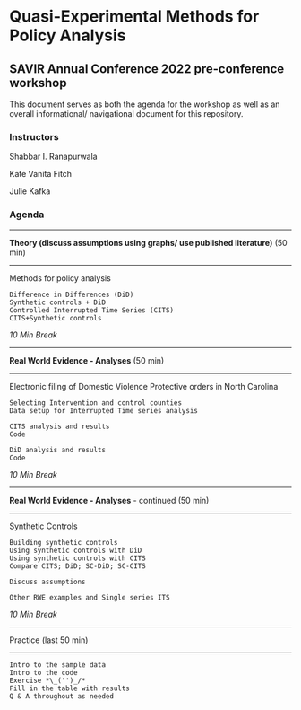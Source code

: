 # Quasi-Experimental Methods for Policy Analysis
## SAVIR Annual Conference 2022 pre-conference workshop

This document serves as both the agenda for the workshop as well as an overall informational/ navigational document for this repository. 

### Instructors
Shabbar I. Ranapurwala

Kate Vanita Fitch

Julie Kafka

### Agenda
____________________________________________________________________
**Theory (discuss assumptions using graphs/ use published literature)**   (50 min) 
____________________________________________________________________

Methods for policy analysis
```
Difference in Differences (DiD)
Synthetic controls + DiD
Controlled Interrupted Time Series (CITS)
CITS+Synthetic controls
```

*10 Min Break*
___________________________________________________________________
**Real World Evidence - Analyses**                                       (50 min)
___________________________________________________________________
Electronic filing of Domestic Violence Protective orders in North Carolina
```
Selecting Intervention and control counties
Data setup for Interrupted Time series analysis

CITS analysis and results
Code

DiD analysis and results
Code
```

*10 Min Break*
__________________________________________________________________
**Real World Evidence - Analyses** - continued (50 min)
__________________________________________________________________
Synthetic Controls
```
Building synthetic controls
Using synthetic controls with DiD
Using synthetic controls with CITS
Compare CITS; DiD; SC-DiD; SC-CITS

Discuss assumptions

Other RWE examples and Single series ITS
```

*10 Min Break*
__________________________________________________________________
Practice (last 50 min)
__________________________________________________________________
```
Intro to the sample data
Intro to the code
Exercise *\_('')_/*
Fill in the table with results
Q & A throughout as needed
```
